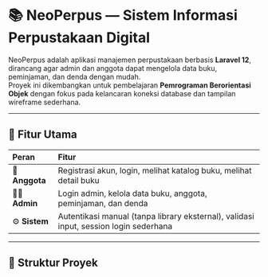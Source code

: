 # 📚 NeoPerpus — Sistem Informasi Perpustakaan Digital

NeoPerpus adalah aplikasi manajemen perpustakaan berbasis **Laravel 12**, dirancang agar admin dan anggota dapat mengelola data buku, peminjaman, dan denda dengan mudah.  
Proyek ini dikembangkan untuk pembelajaran **Pemrograman Berorientasi Objek** dengan fokus pada kelancaran koneksi database dan tampilan wireframe sederhana.

---

## 🚀 Fitur Utama

| Peran | Fitur |
|:------|:------|
| 👤 **Anggota** | Registrasi akun, login, melihat katalog buku, melihat detail buku |
| 🧑‍💼 **Admin** | Login admin, kelola data buku, anggota, peminjaman, dan denda |
| ⚙️ **Sistem** | Autentikasi manual (tanpa library eksternal), validasi input, session login sederhana |

---

## 🧱 Struktur Proyek

